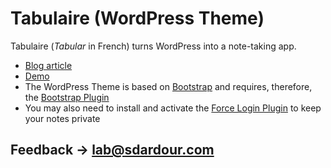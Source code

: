 # Tabulaire (WordPress Theme)

Tabulaire (*Tabular* in French) turns WordPress into a note-taking app.

- [Blog article](https://sdardour.com/lab/2020/tabulaire-wordpress-theme/)
- [Demo](https://sdardour.com/demo/tabulaire/)
- The WordPress Theme is based on [Bootstrap](https://getbootstrap.com) and requires, therefore, the [Bootstrap Plugin](https://github.com/sdardour/bootstrap-inside-wordpress-plugin)
- You may also need to install and activate the [Force Login Plugin](https://github.com/sdardour/force-login-wordpress-plugin) to keep your notes private
## Feedback → [lab@sdardour.com](mailto:lab@sdardour.com)
